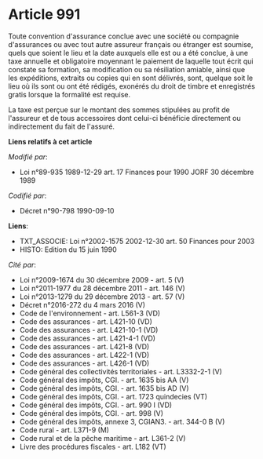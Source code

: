 # Article 991

Toute convention d'assurance conclue avec une société ou compagnie d'assurances ou avec tout autre assureur français ou
étranger est soumise, quels que soient le lieu et la date auxquels elle est ou a été conclue, à une taxe annuelle et
obligatoire moyennant le paiement de laquelle tout écrit qui constate sa formation, sa modification ou sa résiliation
amiable, ainsi que les expéditions, extraits ou copies qui en sont délivrés, sont, quelque soit le lieu où ils sont ou ont
été rédigés, exonérés du droit de timbre et enregistrés gratis lorsque la formalité est requise.

La taxe est perçue sur le montant des sommes stipulées au profit de l'assureur et de tous accessoires dont celui-ci bénéficie
directement ou indirectement du fait de l'assuré.

**Liens relatifs à cet article**

_Modifié par_:

  - Loi n°89-935 1989-12-29 art. 17 Finances pour 1990 JORF 30 décembre 1989

_Codifié par_:

  - Décret n°90-798 1990-09-10

**Liens**:

  - TXT_ASSOCIE: Loi n°2002-1575 2002-12-30 art. 50 Finances pour 2003
  - HISTO: Edition du 15 juin 1990

_Cité par_:

  - Loi n°2009-1674 du 30 décembre 2009 - art. 5 (V)
  - Loi n°2011-1977 du 28 décembre 2011 - art. 146 (V)
  - Loi n°2013-1279 du 29 décembre 2013 - art. 57 (V)
  - Décret n°2016-272 du 4 mars 2016 (V)
  - Code de l'environnement - art. L561-3 (VD)
  - Code des assurances - art. L421-10 (VD)
  - Code des assurances - art. L421-10-1 (VD)
  - Code des assurances - art. L421-4-1 (VD)
  - Code des assurances - art. L421-8 (VD)
  - Code des assurances - art. L422-1 (VD)
  - Code des assurances - art. L426-1 (VD)
  - Code général des collectivités territoriales - art. L3332-2-1 (V)
  - Code général des impôts, CGI. - art. 1635 bis AA (V)
  - Code général des impôts, CGI. - art. 1635 bis AD (V)
  - Code général des impôts, CGI. - art. 1723 quindecies (VT)
  - Code général des impôts, CGI. - art. 990 I (VD)
  - Code général des impôts, CGI. - art. 998 (V)
  - Code général des impôts, annexe 3, CGIAN3. - art. 344-0 B (V)
  - Code rural - art. L371-9 (M)
  - Code rural et de la pêche maritime - art. L361-2 (V)
  - Livre des procédures fiscales - art. L182 (VT)
